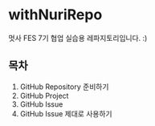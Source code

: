# withNuriRepo
멋사 FES 7기 협업 실습용 레파지토리입니다. :)

## 목차
1. GitHub Repository 준비하기
2. GitHub Project
3. GitHub Issue
4. GitHub Issue 제대로 사용하기
